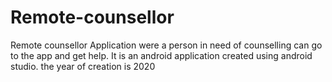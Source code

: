 # Remote-counsellor
Remote counsellor Application were a person in need of counselling can go to the app and get help. It is an android application created using android studio. the year of creation is 2020
